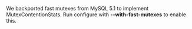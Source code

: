 We backported fast mutexes from MySQL 5.1 to implement MutexContentionStats. Run configure with **--with-fast-mutexes** to enable this.
